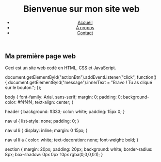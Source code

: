 <!DOCTYPE html>
<html lang="fr">
<head>
    <meta charset="UTF-8">
    <meta name="viewport" content="width=device-width, initial-scale=1.0">
    <title>Mon Site Web</title>
    <link rel="stylesheet" href="style.css">
</head>
<body>
    <header>
        <h1>Bienvenue sur mon site web</h1>
        <nav>
            <ul>
                <li><a href="#">Accueil</a></li>
                <li><a href="#">À propos</a></li>
                <li><a href="#">Contact</a></li>
            </ul>
        </nav>
    </header>
    <section>
        <h2>Ma première page web</h2>
        <p>Ceci est un site web codé en HTML, CSS et JavaScript.</p>
    </section>
    <script src="script.js"></script>
</body>
</html>

document.getElementById("actionBtn").addEventListener("click", function() {
    document.getElementById("message").innerText = "Bravo ! Tu as cliqué sur le bouton.";
});

body {
    font-family: Arial, sans-serif;
    margin: 0;
    padding: 0;
    background-color: #f4f4f4;
    text-align: center;
}

header {
    background: #333;
    color: white;
    padding: 15px 0;
}

nav ul {
    list-style: none;
    padding: 0;
}

nav ul li {
    display: inline;
    margin: 0 15px;
}

nav ul li a {
    color: white;
    text-decoration: none;
    font-weight: bold;
}

section {
    margin: 20px;
    padding: 20px;
    background: white;
    border-radius: 8px;
    box-shadow: 0px 0px 10px rgba(0,0,0,0.1);
}
